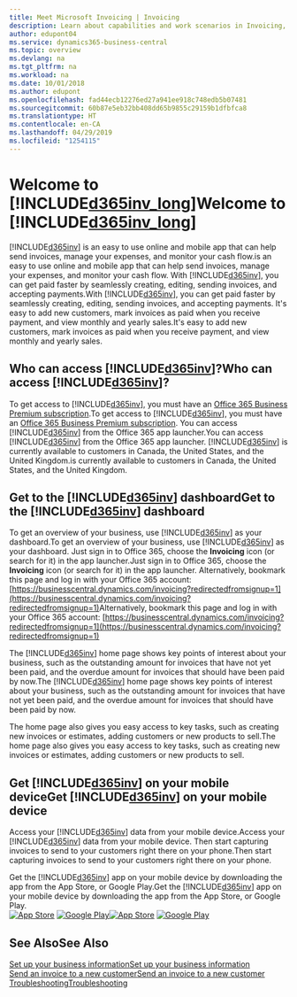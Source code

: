 ```yaml
---
title: Meet Microsoft Invoicing | Invoicing
description: Learn about capabilities and work scenarios in Invoicing, a business management solution for smaller organizations.
author: edupont04
ms.service: dynamics365-business-central
ms.topic: overview
ms.devlang: na
ms.tgt_pltfrm: na
ms.workload: na
ms.date: 10/01/2018
ms.author: edupont
ms.openlocfilehash: fad44ecb12276ed27a941ee918c748edb5b07481
ms.sourcegitcommit: 60b87e5eb32bb408dd65b9855c29159b1dfbfca8
ms.translationtype: HT
ms.contentlocale: en-CA
ms.lasthandoff: 04/29/2019
ms.locfileid: "1254115"
---
```

# <a name="welcome-to-included365invlongincludesd365invlongmd"></a><span data-ttu-id="a4069-103">Welcome to [!INCLUDE[d365inv_long](includes/d365inv_long.md)]</span><span class="sxs-lookup"><span data-stu-id="a4069-103">Welcome to [!INCLUDE[d365inv_long](includes/d365inv_long.md)]</span></span>

[!INCLUDE[d365inv](includes/d365inv.md)] <span data-ttu-id="a4069-104">is an easy to use online and mobile app that can help send invoices, manage your expenses, and monitor your cash flow.</span><span class="sxs-lookup"><span data-stu-id="a4069-104">is an easy to use online and mobile app that can help send invoices, manage your expenses, and monitor your cash flow.</span></span> <span data-ttu-id="a4069-105">With [!INCLUDE[d365inv](includes/d365inv.md)], you can get paid faster by seamlessly creating, editing, sending invoices, and accepting payments.</span><span class="sxs-lookup"><span data-stu-id="a4069-105">With [!INCLUDE[d365inv](includes/d365inv.md)], you can get paid faster by seamlessly creating, editing, sending invoices, and accepting payments.</span></span> <span data-ttu-id="a4069-106">It's easy to add new customers, mark invoices as paid when you receive payment, and view monthly and yearly sales.</span><span class="sxs-lookup"><span data-stu-id="a4069-106">It's easy to add new customers, mark invoices as paid when you receive payment, and view monthly and yearly sales.</span></span>

## <a name="who-can-access-included365invincludesd365invmd"></a><span data-ttu-id="a4069-107">Who can access [!INCLUDE[d365inv](includes/d365inv.md)]?</span><span class="sxs-lookup"><span data-stu-id="a4069-107">Who can access [!INCLUDE[d365inv](includes/d365inv.md)]?</span></span>
<span data-ttu-id="a4069-108">To get access to [!INCLUDE[d365inv](includes/d365inv.md)], you must have an [Office 365 Business Premium subscription](https://products.office.com/en-us/business/office-365-business-premium).</span><span class="sxs-lookup"><span data-stu-id="a4069-108">To get access to [!INCLUDE[d365inv](includes/d365inv.md)], you must have an [Office 365 Business Premium subscription](https://products.office.com/en-us/business/office-365-business-premium).</span></span> <span data-ttu-id="a4069-109">You can access [!INCLUDE[d365inv](includes/d365inv.md)] from the Office 365 app launcher.</span><span class="sxs-lookup"><span data-stu-id="a4069-109">You can access [!INCLUDE[d365inv](includes/d365inv.md)] from the Office 365 app launcher.</span></span> [!INCLUDE[d365inv](includes/d365inv.md)] <span data-ttu-id="a4069-110">is currently available to customers in Canada, the United States, and the United Kingdom.</span><span class="sxs-lookup"><span data-stu-id="a4069-110">is currently available to customers in Canada, the United States, and the United Kingdom.</span></span>

## <a name="get-to-the-included365invincludesd365invmd-dashboard"></a><span data-ttu-id="a4069-111">Get to the [!INCLUDE[d365inv](includes/d365inv.md)] dashboard</span><span class="sxs-lookup"><span data-stu-id="a4069-111">Get to the [!INCLUDE[d365inv](includes/d365inv.md)] dashboard</span></span>
<span data-ttu-id="a4069-112">To get an overview of your business, use [!INCLUDE[d365inv](includes/d365inv.md)] as your dashboard.</span><span class="sxs-lookup"><span data-stu-id="a4069-112">To get an overview of your business, use [!INCLUDE[d365inv](includes/d365inv.md)] as your dashboard.</span></span> <span data-ttu-id="a4069-113">Just sign in to Office 365, choose the **Invoicing** icon (or search for it) in the app launcher.</span><span class="sxs-lookup"><span data-stu-id="a4069-113">Just sign in to Office 365, choose the **Invoicing** icon (or search for it) in the app launcher.</span></span> <span data-ttu-id="a4069-114">Alternatively, bookmark this page and log in with your Office 365 account: [https://businesscentral.dynamics.com/invoicing?redirectedfromsignup=1](https://businesscentral.dynamics.com/invoicing?redirectedfromsignup=1)</span><span class="sxs-lookup"><span data-stu-id="a4069-114">Alternatively, bookmark this page and log in with your Office 365 account: [https://businesscentral.dynamics.com/invoicing?redirectedfromsignup=1](https://businesscentral.dynamics.com/invoicing?redirectedfromsignup=1)</span></span>  

<span data-ttu-id="a4069-115">The [!INCLUDE[d365inv](includes/d365inv.md)] home page shows key points of interest about your business, such as the outstanding amount for invoices that have not yet been paid, and the overdue amount for invoices that should have been paid by now.</span><span class="sxs-lookup"><span data-stu-id="a4069-115">The [!INCLUDE[d365inv](includes/d365inv.md)] home page shows key points of interest about your business, such as the outstanding amount for invoices that have not yet been paid, and the overdue amount for invoices that should have been paid by now.</span></span>  

<span data-ttu-id="a4069-116">The home page also gives you easy access to key tasks, such as creating new invoices or estimates, adding customers or new products to sell.</span><span class="sxs-lookup"><span data-stu-id="a4069-116">The home page also gives you easy access to key tasks, such as creating new invoices or estimates, adding customers or new products to sell.</span></span>  

## <a name="get-included365invincludesd365invmd-on-your-mobile-device"></a><span data-ttu-id="a4069-117">Get [!INCLUDE[d365inv](includes/d365inv.md)] on your mobile device</span><span class="sxs-lookup"><span data-stu-id="a4069-117">Get [!INCLUDE[d365inv](includes/d365inv.md)] on your mobile device</span></span>
<span data-ttu-id="a4069-118">Access your [!INCLUDE[d365inv](includes/d365inv.md)] data from your mobile device.</span><span class="sxs-lookup"><span data-stu-id="a4069-118">Access your [!INCLUDE[d365inv](includes/d365inv.md)] data from your mobile device.</span></span> <span data-ttu-id="a4069-119">Then start capturing invoices to send to your customers right there on your phone.</span><span class="sxs-lookup"><span data-stu-id="a4069-119">Then start capturing invoices to send to your customers right there on your phone.</span></span>

<span data-ttu-id="a4069-120">Get the [!INCLUDE[d365inv](includes/d365inv.md)] app on your mobile device by downloading the app from the App Store, or Google Play.</span><span class="sxs-lookup"><span data-stu-id="a4069-120">Get the [!INCLUDE[d365inv](includes/d365inv.md)] app on your mobile device by downloading the app from the App Store, or Google Play.</span></span>  
<span data-ttu-id="a4069-121">[![App Store](./media/install-mobile-app/appstore.png)](https://go.microsoft.com/fwlink/?linkid=856735) [![Google Play](./media/install-mobile-app/googleplay.png)](https://go.microsoft.com/fwlink/?linkid=856736)</span><span class="sxs-lookup"><span data-stu-id="a4069-121">[![App Store](./media/install-mobile-app/appstore.png)](https://go.microsoft.com/fwlink/?linkid=856735) [![Google Play](./media/install-mobile-app/googleplay.png)](https://go.microsoft.com/fwlink/?linkid=856736)</span></span>  

## <a name="see-also"></a><span data-ttu-id="a4069-122">See Also</span><span class="sxs-lookup"><span data-stu-id="a4069-122">See Also</span></span>
[<span data-ttu-id="a4069-123">Set up your business information</span><span class="sxs-lookup"><span data-stu-id="a4069-123">Set up your business information</span></span>](set-up-business-profile.md)  
[<span data-ttu-id="a4069-124">Send an invoice to a new customer</span><span class="sxs-lookup"><span data-stu-id="a4069-124">Send an invoice to a new customer</span></span>](send-invoice.md)  
[<span data-ttu-id="a4069-125">Troubleshooting</span><span class="sxs-lookup"><span data-stu-id="a4069-125">Troubleshooting</span></span>](about-troubleshooting.md)  
